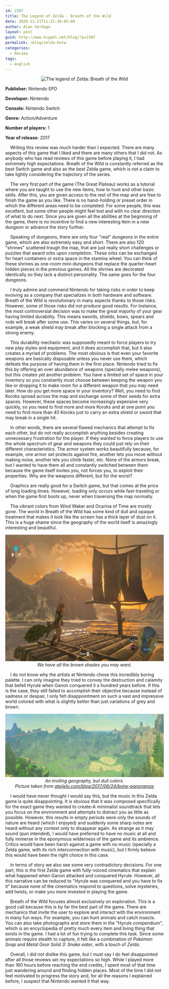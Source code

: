 ```yaml
---
id: 2387
title: The Legend of Zelda - Breath of the Wild
date: 2020-12-21T11:21:36-05:00
author: Alan Verdugo
layout: post
guid: http://www.kippel.net/blog/?p=2387
permalink: /blog/zelda-botw
categories:
  - Review
tags:
  - english
---
```


<p style="text-align: center;">
  <img src="https://raw.githubusercontent.com/alanverdugo/alanverdugo.github.io/master/_posts/zelda-botw/cover.png" alt="The legend of Zelda: Breath of the Wild" width="300" height="486" />
</p>

**Publisher:** Nintendo EPD

**Developer:** Nintendo

**Console:** Nintendo Switch

**Genre:** Action/Adventure

**Number of players:** 1

**Year of release:** 2017

&nbsp;&nbsp;&nbsp;&nbsp;Writing this review was much harder than I expected. There are many aspects of this game that I liked and there are many others that I did not. As anybody who has read reviews of this game before playing it, I had extremely high expectations. Breath of the Wild is constantly referred as the best Switch game and also as the best Zelda game, which is not a claim to take lightly considering the trajectory of the series.

&nbsp;&nbsp;&nbsp;&nbsp;The very first part of the game (The Great Plateau) works as a tutorial where you are taught to use the new items, how to hunt and other basic skills. After this, you are given access to the rest of the map and are free to finish the game as you like. There is no hand-holding or preset order in which the different areas need to be completed. For some people, this was excellent, but some other people might feel lost and with no clear direction of what to do next. Since you are given all the abilities at the beginning of the game, there is no incentive to find a new interesting item in a new dungeon or advance the story further.

&nbsp;&nbsp;&nbsp;&nbsp;Speaking of dungeons, there are only four "real" dungeons in the entire game, which are also extremely easy and short. There are also 120 "shrines" scattered trough the map, that are just really short challenges or puzzles that award orbs upon completion. These orbs can be exchanged for heart containers or extra space in the stamina wheel. You can think of these shrines as one-room mini-dungeons that replace the quarter-heart hidden pieces in the previous games. All the shrines are decorated identically so they lack a distinct personality. The same goes for the four dungeons.

&nbsp;&nbsp;&nbsp;&nbsp;I truly admire and commend Nintendo for taking risks in order to keep evolving as a company that specializes in both hardware and software. Breath of the Wild is revolutionary in many aspects thanks to those risks. However, some of those risks did not produce good results. For instance, the most controversial decision was to make the great majority of your gear having limited durability. This means swords, shields, bows, spears and rods will break after some use. This varies on several things, but, for example, a weak shield may break after blocking a single attack from a strong enemy.

&nbsp;&nbsp;&nbsp;&nbsp;This durability mechanic was supposedly meant to force players to try new play styles and equipment, and it does accomplish that, but it also creates a myriad of problems. The most obvious is that even your favorite weapons are basically disposable unless you never use them, which defeats the purpose of having them in the first place. Nintendo tried to fix this by offering an over abundance of weapons (specially melee weapons), but this creates yet another problem: You have a limited set of space in your inventory so you constantly must choose between keeping the weapon you like or dropping it to make room for a different weapon that you may need later. How do you get more space in your inventory? Well, you need to find Koroks spread across the map and exchange some of their seeds for extra spaces. However, these spaces become increasingly expensive very quickly, so you need to find more and more Koroks and at one point you need to find more than 40 Koroks just to carry an extra shield or sword that may break in a single hit.

&nbsp;&nbsp;&nbsp;&nbsp;In other words, there are several flawed mechanics that attempt to fix each other, but do not really accomplish anything besides creating unnecessary frustration for the player. If they wanted to force players to use the whole spectrum of gear and weapons they could just rely on their different characteristics. The armor system works beautifully because, for example, one armor set protects against fire, another lets you move without making noise, another lets you climb faster, etc. None of the armors break, but I wanted to have them all and constantly switched between them because the game itself invites you, not forces you, to exploit their properties. Why are the weapons different, but for the worst?

&nbsp;&nbsp;&nbsp;&nbsp;Graphics are really good for a Switch game, but that comes at the price of long loading times. However, loading only occurs while fast-traveling or when the game first boots up, never when traversing the map normally.

&nbsp;&nbsp;&nbsp;&nbsp;Tha vibrant colors from Wind Waker and Ocarina of Time are mostly gone. The world in Breath of the Wild has some kind of dull and opaque treatment that makes it look like the screen has a thick layer of dust on it. This is a huge shame since the geography of the world itself is amazingly interesting and beautiful.

<p align="center"> 
    <img src="https://raw.githubusercontent.com/alanverdugo/alanverdugo.github.io/master/_posts/zelda-botw/01.jpg" width="600" height="400">
    <br>
    <i>We have all the brown shades you may want.</i>
</p>

&nbsp;&nbsp;&nbsp;&nbsp;I do not know why the artists at Nintendo chose this incredibly boring palette. I can only imagine they tried to convey the destruction and calamity that befell Hyrule when Ganon conquered it a hundred years before. If this is the case, they still failed to accomplish their objective because instead of sadness or despair, I only felt disappointment on such a vast and impressive world colored with what is slightly better than just variations of grey and brown.

<p align="center"> 
    <img src="https://raw.githubusercontent.com/alanverdugo/alanverdugo.github.io/master/_posts/zelda-botw/02.jpg" width="600" height="200">
    <br>
    <i>An inviting geography, but dull colors.</i>
    <br>
    <i>Picture taken from <a  href=http://www.ateijelo.com/blog/2017/06/24/botw-panoramas>ateijelo.com/blog/2017/06/24/botw-panoramas</a></i>
</p>

&nbsp;&nbsp;&nbsp;&nbsp;I would have never thought I would say this, but the music in this Zelda game is quite disappointing. It is obvious that it was composed specifically for the exact game they wanted to create-A minimalist soundtrack that lets you focus on the environment and attempts to distract you as little as possible. However, this results in empty periods were only the sounds of nature are heard (which I enjoyed) and suddenly some sharp notes are heard without any context only to disappear again. As strange as it may sound (pun intended), I would have preferred to have no music at all and fully immerse in the eponymous wilderness of the game and its ambience. Critics would have been harsh against a game with no music (specially a Zelda game, with its rich interconnection with music), but I firmly believe this would have been the right choice in this case.

&nbsp;&nbsp;&nbsp;&nbsp;In terms of story we also see some very contradictory decisions. For one part, this is the first Zelda game with fully-voiced cinematics that explain what happened when Ganon attacked and conquered Hyrule. However, all this narrative can be reduced to "Hyrule was conquered and you have to fix it" because none of the cinematics respond to questions, solve mysteries, add twists, or make you more invested in playing the game.

&nbsp;&nbsp;&nbsp;&nbsp;Breath of the Wild focuses almost exclusively on exploration. This is a good call because this is by far the best part of the game. There are mechanics that invite the user to explore and interact with the environment in many fun ways. For example, you can hunt animals and catch insects. You can also take photographs and store them in the "Hyrule compendium", which is an encyclopedia of pretty much every item and living thing that exists in the game. I had a lot of fun trying to complete this task. Since some animals require stealth to capture, it felt like a combination of *Pokémon Snap* and *Metal Gear Solid 3: Snake eater*, with a touch of *Zelda*.

&nbsp;&nbsp;&nbsp;&nbsp;Overall, I did not dislike this game, but I must say I do feel disappointed after all those reviews set my expectations so high. While I played more than 160 hours before reaching the end credits, I spent most of that time just wandering around and finding hidden places. Most of the time I did not feel motivated to progress the story and, for all the reasons I explained before, I suspect that Nintendo wanted it that way.

